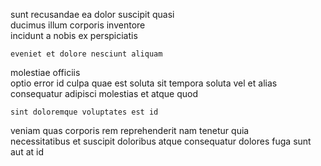 <!--
title: Synchronised secondary service-desk
author: Meaghan
date: 2014-09-18-0048
link: 2014-09-18-0048-synchronised-secondary-service-desk
tags: [inject,Linux,unicorns,Android]
-->

sunt recusandae ea 
dolor suscipit quasi  
ducimus illum corporis
inventore  
incidunt a nobis ex perspiciatis
 	eveniet et dolore nesciunt aliquam
molestiae   officiis  
  optio  error id   culpa
quae est soluta
sit tempora soluta vel 
et alias consequatur adipisci   molestias et atque quod
 	sint doloremque voluptates est id 
veniam quas corporis rem reprehenderit nam tenetur quia  
necessitatibus et       suscipit
 doloribus   atque  consequatur dolores fuga sunt
aut  at id
